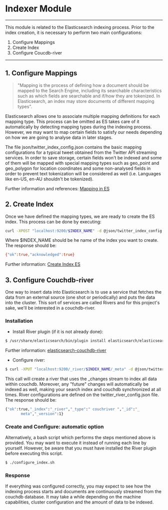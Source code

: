 Indexer Module
===================

- - - - 

This module is related to the Elasticsearch indexing process. Prior to the index creation, it is necessary to perform two main configurations:

1. Configure Mappings
2. Create Index
3. Configure Coucdb-river

- - - -

## 1. Configure Mappings

>"Mapping is the process of defining how a document should be mapped to the Search Engine, including its searchable characteristics such as which fields are searchable and if/how they are tokenized. In Elasticsearch, an index may store documents of different mapping types". 

Elasticsearch allows one to associate multiple mapping definitions for each mapping type. This process can be omitted as ES takes care of it automatically by detecting mapping types during the indexing process. However, we may want to map certain fields to satisfy our needs depending on how we are going to analyse data in later stages.

The file json/twitter_index_config.json contains the basic mapping configurations for a typical tweet obtained from the Twitter API streaming services. In order to save storage, certain fields won't be indexed and some of them will be mapped with special mapping types such as geo_point and geo_polygon for location coordinates and some non-analysed fields in order to prevent text tokenization will be considered as well (i.e. Languages like en-US, en-AU shouldn't be tokenized).

Further information and references: [Mapping in ES](http://www.elastic.co/guide/en/elasticsearch/reference/current/mapping.html)

## 2. Create Index

Once we have defined the mapping types, we are ready to create the ES index. This process can be done by executing:

```sh
curl -XPOST "localhost:9200/$INDEX_NAME" -d @json/twitter_index_config.json
```
Where $INDEX_NAME should be he name of the index you want to create. The response should be:

```sh
{"ok":true,"acknowledged":true}
```

Further information: [Create Index ES](http://www.elastic.co/guide/en/elasticsearch/reference/current/indices-create-index.html)

## 3. Configure Couchdb-river

One way to insert data into Elasticsearch is to use a service that fetches the data from an external source (one shot or periodically) and puts the data into the cluster. This sort of services are called Rivers and for this project's sake, we'll be interested in a couchdb-river.

### Installation

* Install River plugin (if it is not already done):
```sh
$ /usr/share/elasticsearch/bin/plugin install elasticsearch/elasticsearch-river-couchdb/2.5.0
```
Further information: [elasticsearch-couchdb-river](https://github.com/elastic/elasticsearch-river-couchdb/blob/master/README.md)

* Configure river:
```sh
$ curl -XPUT "localhost:9200/_river/$INDEX_NAME/_meta" -d @json/twitter_river_config.json
```
This call will create a river that uses the _changes stream to index all data within couchdb. Moreover, any "future" changes will automatically be indexed as well, making your search index and couchdb synchronized at all times. River configurations are defined on the  twitter_river_config.json file. The response should be:

```sh
{"ok":true,"_index":"_river","_type":" couchriver ","_id":"_
       meta","_version":1}
```

### Create and Configure: automatic option

Alternatively, a bash script which performs the steps mentioned above is provided. You may want to execute it instead of running each line by yourself. However, be aware that you must have installed the River plugin before executing this script.

```sh
$ ./configure_index.sh
```

### Response

If everything was configured correctly, you may expect to see how the indexing process starts and documents are continuously streamed from the couchdb database. It may take a while depending on the machine capabilities, cluster configuration and the amount of data to be indexed.


